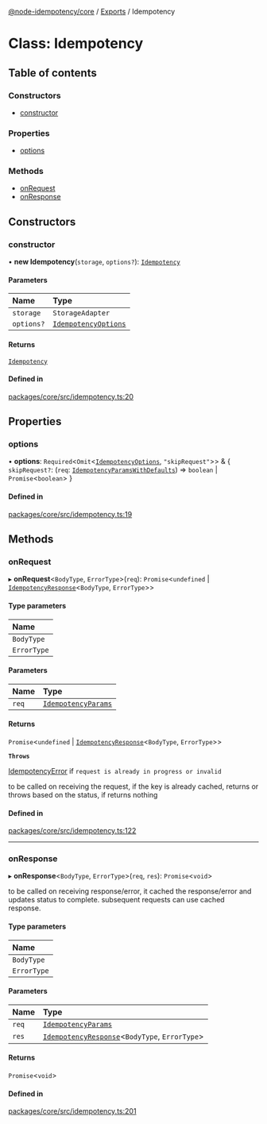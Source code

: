[@node-idempotency/core](../README.md) / [Exports](../modules.md) / Idempotency

# Class: Idempotency

## Table of contents

### Constructors

- [constructor](Idempotency.md#constructor)

### Properties

- [options](Idempotency.md#options)

### Methods

- [onRequest](Idempotency.md#onrequest)
- [onResponse](Idempotency.md#onresponse)

## Constructors

### constructor

• **new Idempotency**(`storage`, `options?`): [`Idempotency`](Idempotency.md)

#### Parameters

| Name       | Type                                                        |
| :--------- | :---------------------------------------------------------- |
| `storage`  | `StorageAdapter`                                            |
| `options?` | [`IdempotencyOptions`](../interfaces/IdempotencyOptions.md) |

#### Returns

[`Idempotency`](Idempotency.md)

#### Defined in

[packages/core/src/idempotency.ts:20](https://github.com/mahendraHegde/idempotent-http/blob/7f08fdae1302a799af29559614eee1e2c94cb6f7/packages/core/src/idempotency.ts#L20)

## Properties

### options

• **options**: `Required`\<`Omit`\<[`IdempotencyOptions`](../interfaces/IdempotencyOptions.md), `"skipRequest"`\>\> & \{ `skipRequest?`: (`req`: [`IdempotencyParamsWithDefaults`](../interfaces/IdempotencyParamsWithDefaults.md)) => `boolean` \| `Promise`\<`boolean`\> }

#### Defined in

[packages/core/src/idempotency.ts:19](https://github.com/mahendraHegde/idempotent-http/blob/7f08fdae1302a799af29559614eee1e2c94cb6f7/packages/core/src/idempotency.ts#L19)

## Methods

### onRequest

▸ **onRequest**\<`BodyType`, `ErrorType`\>(`req`): `Promise`\<`undefined` \| [`IdempotencyResponse`](../interfaces/IdempotencyResponse.md)\<`BodyType`, `ErrorType`\>\>

#### Type parameters

| Name        |
| :---------- |
| `BodyType`  |
| `ErrorType` |

#### Parameters

| Name  | Type                                                      |
| :---- | :-------------------------------------------------------- |
| `req` | [`IdempotencyParams`](../interfaces/IdempotencyParams.md) |

#### Returns

`Promise`\<`undefined` \| [`IdempotencyResponse`](../interfaces/IdempotencyResponse.md)\<`BodyType`, `ErrorType`\>\>

**`Throws`**

[IdempotencyError](IdempotencyError.md) if `request is already in progress or invalid`

to be called on receiving the request, if the key is already cached, returns or throws based on the status, if returns nothing

#### Defined in

[packages/core/src/idempotency.ts:122](https://github.com/mahendraHegde/idempotent-http/blob/7f08fdae1302a799af29559614eee1e2c94cb6f7/packages/core/src/idempotency.ts#L122)

---

### onResponse

▸ **onResponse**\<`BodyType`, `ErrorType`\>(`req`, `res`): `Promise`\<`void`\>

to be called on receiving response/error, it cached the response/error and updates status to complete.
subsequent requests can use cached response.

#### Type parameters

| Name        |
| :---------- |
| `BodyType`  |
| `ErrorType` |

#### Parameters

| Name  | Type                                                                                     |
| :---- | :--------------------------------------------------------------------------------------- |
| `req` | [`IdempotencyParams`](../interfaces/IdempotencyParams.md)                                |
| `res` | [`IdempotencyResponse`](../interfaces/IdempotencyResponse.md)\<`BodyType`, `ErrorType`\> |

#### Returns

`Promise`\<`void`\>

#### Defined in

[packages/core/src/idempotency.ts:201](https://github.com/mahendraHegde/idempotent-http/blob/7f08fdae1302a799af29559614eee1e2c94cb6f7/packages/core/src/idempotency.ts#L201)
